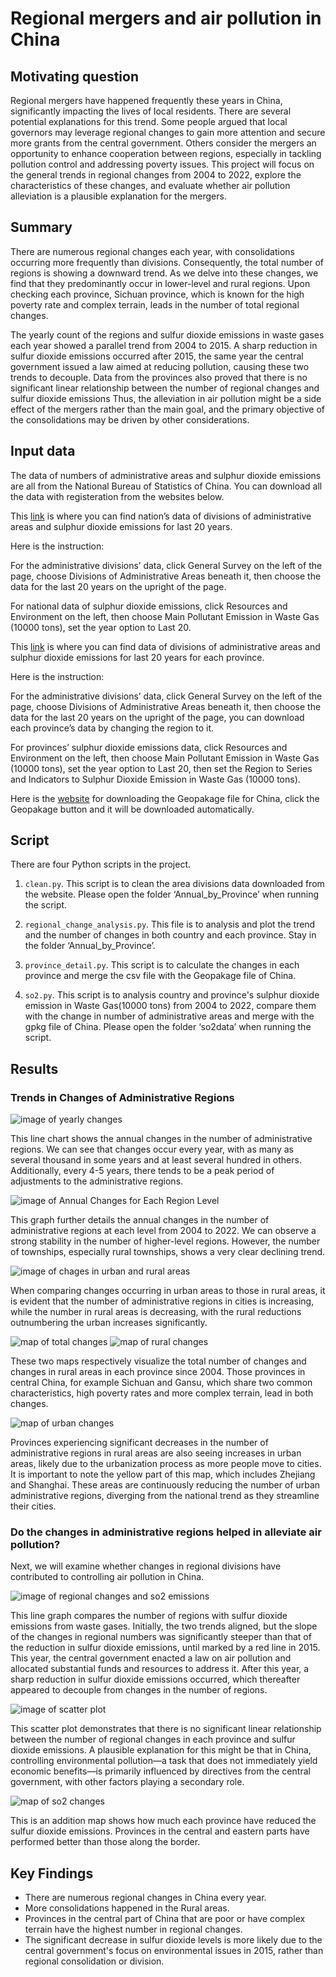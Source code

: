 # Regional mergers and air pollution in China

## Motivating question

Regional mergers have happened frequently these years in China, significantly impacting the lives of local residents. There are several potential explanations for this trend.  Some people argued that local governors may leverage regional changes to gain more attention and secure more grants from the central government. Others consider the mergers an opportunity to enhance cooperation between regions, especially in tackling pollution control and addressing poverty issues. This project will focus on the general trends in regional changes from 2004 to 2022, explore the characteristics of these changes, and evaluate whether air pollution alleviation is a plausible explanation for the mergers.

## Summary

There are numerous regional changes each year, with consolidations occurring more frequently than divisions. Consequently, the total number of regions is showing a downward trend. As we delve into these changes, we find that they predominantly occur in lower-level and rural regions. Upon checking each province, Sichuan province, which is known for the high poverty rate and complex terrain, leads in the number of total regional changes.

The yearly count of the regions and sulfur dioxide emissions in waste gases each year showed a parallel trend from 2004 to 2015. A sharp reduction in sulfur dioxide emissions occurred after 2015, the same year the central government issued a law aimed at reducing pollution, causing these two trends to decouple. Data from the provinces also proved that there is no significant linear relationship between the number of regional changes and sulfur dioxide emissions Thus, the alleviation in air pollution might be a side effect of the mergers rather than the main goal, and the primary objective of the consolidations may be driven by other considerations.

## Input data

The data of numbers of administrative areas and sulphur dioxide emissions are all from the National Bureau of Statistics of China. You can download all the data with registeration from the websites below.

This [link](https://data.stats.gov.cn/english/easyquery.htm?cn=C01) is where you can find nation’s data of divisions of administrative areas and sulphur dioxide emissions for last 20 years.

Here is the instruction:

For the administrative divisions’ data, click General Survey on the left of the page, choose Divisions of Administrative Areas beneath it, then choose the data for the last 20 years on the upright of the page.

For national data of sulphur dioxide emissions, click Resources and Environment on the left, then choose Main Pollutant Emission in Waste Gas (10000 tons), set the year option to Last 20.

This [link](https://data.stats.gov.cn/english/easyquery.htm?cn=E0103) is where you can find data of divisions of administrative areas and sulphur dioxide emissions for last 20 years for each province.

Here is the instruction:

For the administrative divisions’ data, click General Survey on the left of the page, choose Divisions of Administrative Areas beneath it, then choose the data for the last 20 years on the upright of the page, you can download each province’s data by changing the region to it.

For provinces’ sulphur dioxide emissions data, click Resources and Environment on the left, then choose Main Pollutant Emission in Waste Gas (10000 tons), set the year option to Last 20, then set the Region to Series and Indicators to Sulphur Dioxide Emission in Waste Gas (10000 tons).

Here is the [website](https://gadm.org/download_country_v3.html#google_vignette) for downloading the Geopakage file for China, click the Geopakage button and it will be downloaded automatically.

## Script

There are four Python scripts in the project.

1. `clean.py`. This script is to clean the area divisions data downloaded from the website. Please open the folder ‘Annual_by_Province’ when running the script.

1. `regional_change_analysis.py`. This file is to analysis and plot the trend and the number of changes in both country and each province. Stay in the folder ‘Annual_by_Province’.

1. `province_detail.py`. This script is to calculate the changes in each province and merge the csv file with the Geopakage file of China.

1. `so2.py`. This script is to analysis country and province's sulphur dioxide emission in Waste Gas(10000 tons) from 2004 to 2022, compare them with the change in number of administrative areas and merge with the gpkg file of China. Please open the folder ‘so2data’ when running the script.

## Results

### Trends in Changes of Administrative Regions

![image of yearly changes](Annual_by_Province/ann_changes.png)

This line chart shows the annual changes in the number of administrative regions. We can see that changes occur every year, with as many as several thousand in some years and at least several hundred in others. Additionally, every 4-5 years, there tends to be a peak period of adjustments to the administrative regions.

![image of Annual Changes for Each Region Level](Annual_by_Province/annual_changes_by_region.png)

This graph further details the annual changes in the number of administrative regions at each level from 2004 to 2022. We can observe a strong stability in the number of higher-level regions. However, the number of townships, especially rural townships, shows a very clear declining trend.

![image of chages in urban and rural areas](Annual_by_Province/urban_rural_change.png)

When comparing changes occurring in urban areas to those in rural areas, it is evident that the number of administrative regions in cities is increasing, while the number in rural areas is decreasing, with the rural reductions outnumbering the urban increases significantly.

![map of total changes](tot_changes.png)
![map of rural changes](rural_changes.png)

These two maps respectively visualize the total number of changes and changes in rural areas in each province since 2004. Those provinces in central China, for example Sichuan and Gansu,  which share two common characteristics, high poverty rates and more complex terrain, lead in both changes.

![map of urban changes](urban_changes.png)

Provinces experiencing significant decreases in the number of administrative regions in rural areas are also seeing increases in urban areas, likely due to the urbanization process as more people move to cities. It is important to note the yellow part of this map, which includes Zhejiang and Shanghai. These areas are continuously reducing the number of urban administrative regions, diverging from the national trend as they streamline their cities.

### Do the changes in administrative regions helped in alleviate air pollution?

Next, we will examine whether changes in regional divisions have contributed to controlling air pollution in China.

![image of regional changes and so2 emissions](so2data/Comparison_reg_changes_so2.png)

This line graph compares the number of regions with sulfur dioxide emissions from waste gases. Initially, the two trends aligned, but the slope of the changes in regional numbers was significantly steeper than that of the reduction in sulfur dioxide emissions, until marked by a red line in 2015. This year, the central government enacted a law on air pollution and allocated substantial funds and resources to address it. After this year, a sharp reduction in sulfur dioxide emissions occurred, which thereafter appeared to decouple from changes in the number of regions.

![image of scatter plot](so2data/scatter1.png)

This scatter plot demonstrates that there is no significant linear relationship between the number of regional changes in each province and sulfur dioxide emissions. A plausible explanation for this might be that in China, controlling environmental pollution—a task that does not immediately yield economic benefits—is primarily influenced by directives from the central government, with other factors playing a secondary role.

![map of so2 changes](so2_changes.png)

This is an addition map shows how much each province have reduced the sulfur dioxide emissions. Provinces in the central and eastern parts have performed better than those along the border. 

## Key Findings

+ There are numerous regional changes in China every year.
+ More consolidations happened in the Rural areas.
+ Provinces in the central part of China that are poor or have complex terrain have the highest number in regional changes.
+ The significant decrease in sulfur dioxide levels is more likely due to the central government's focus on environmental issues in 2015, rather than regional consolidation or division.

